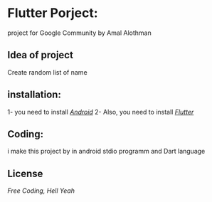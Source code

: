 # Flutter Porject:
 project for Google Community by Amal Alothman
 
 ## Idea of project
 Create random list of name
 
 ## installation:
1- you need to install [*Android*](https://developer.android.com/studio)
2- Also, you need to install [*Flutter*](https://flutter.dev/docs/get-started/install)

## Coding:
i make this project by in android stdio programm and Dart language

## License 
*Free Coding, Hell Yeah*
